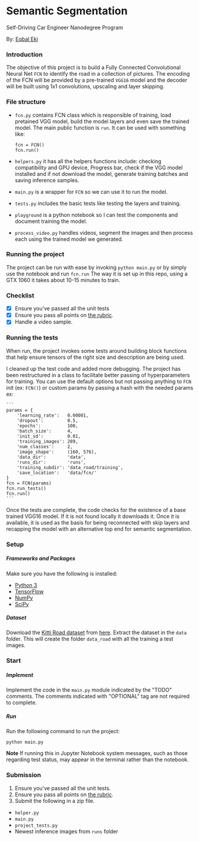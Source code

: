 # Semantic Segmentation
Self-Driving Car Engineer Nanodegree Program

By: [Eqbal Eki](http://www.eqbalq.com)

### Introduction

The objective of this project is to build a Fully Connected Convolutional Neural Net `FCN` to identify the road in a collection of pictures. The encoding of the FCN will be provided by a pre-trained `VGG16` model and the decoder will be built using 1x1 convolutions, upscaling and layer skipping.


### File structure

- `fcn.py` contains FCN class which is responsible of training, load pretained VGG model, build the model layers and even save the trained model. The main public function is `run`. It can be used with something like:

	```
    fcn = FCN()
    fcn.run()

	``` 
- `helpers.py` it has all the helpers functions include: checking compatibility and GPU device, Progress bar, check if the VGG model installed and if not download the model, generate training batches and saving inference samples.

- `main.py` is a wrapper for `FCN` so we can use it to run the model. 

- `tests.py` includes the basic tests like testing the layers and training.

- `playground` is a python notebook so I can test the components and document training the model. 

- `process_video.py` handles videos, segment the images and then process each using the trained model we generated. 

### Running the project
The project can be run with ease by invoking `python main.py` or by simply use the notebook and run `fcn.run` The way it is set up in this repo, using a GTX 1060 it takes about 10-15 minutes to train.


### Checklist
- [x] Ensure you've passed all the unit tests
- [x] Ensure you pass all points on [the rubric](https://review.udacity.com/#!/rubrics/989/view).
- [x] Handle a video sample.

### Running the tests

When run, the project invokes some tests around building block functions that help ensure tensors of the right size and description are being used.

I cleaned up the test code and added more debugging. The project has been restructured in a class to facilitate better passing of hyperparameters for training. You can use the default options but not passing anything to `FCN` init (ex: `FCN()`) or custom params by passing a hash with the needed params ex: 

	```
    params = {
        'learning_rate':   0.00001,
        'dropout':         0.5,
        'epochs':          100,
        'batch_size':      4,
        'init_sd':         0.01,
        'training_images': 289,
        'num_classes':     2,
        'image_shape':     (160, 576),
        'data_dir':        'data',
        'runs_dir':        'runs',
        'training_subdir': 'data_road/training',
        'save_location':   'data/fcn/'
    }
    fcn = FCN(params)
    fcn.run_tests()
    fcn.run()
	```

Once the tests are complete, the code checks for the existence of a base trained VGG16 model. If it is not found locally it downloads it. Once it is available, it is used as the basis for being reconnected with skip layers and recapping the model with an alternative top end for semantic segmentation.


### Setup
##### Frameworks and Packages
Make sure you have the following is installed:
 - [Python 3](https://www.python.org/)
 - [TensorFlow](https://www.tensorflow.org/)
 - [NumPy](http://www.numpy.org/)
 - [SciPy](https://www.scipy.org/)
##### Dataset
Download the [Kitti Road dataset](http://www.cvlibs.net/datasets/kitti/eval_road.php) from [here](http://www.cvlibs.net/download.php?file=data_road.zip).  Extract the dataset in the `data` folder.  This will create the folder `data_road` with all the training a test images.

### Start
##### Implement
Implement the code in the `main.py` module indicated by the "TODO" comments.
The comments indicated with "OPTIONAL" tag are not required to complete.
##### Run
Run the following command to run the project:
```
python main.py
```
**Note** If running this in Jupyter Notebook system messages, such as those regarding test status, may appear in the terminal rather than the notebook.

### Submission
1. Ensure you've passed all the unit tests.
2. Ensure you pass all points on [the rubric](https://review.udacity.com/#!/rubrics/989/view).
3. Submit the following in a zip file.
 - `helper.py`
 - `main.py`
 - `project_tests.py`
 - Newest inference images from `runs` folder
